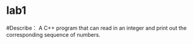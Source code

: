 # lab1

#Describe：
A C++ program that can read in an integer and print out the corresponding sequence of
numbers. 

